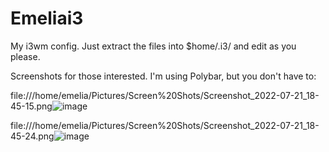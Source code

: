 # Emeliai3
My i3wm config. Just extract the files into $home/.i3/ and edit as you please.

Screenshots for those interested. I'm using Polybar, but you don't have to: 

file:///home/emelia/Pictures/Screen%20Shots/Screenshot_2022-07-21_18-45-15.png![image](https://user-images.githubusercontent.com/66752943/180327489-3754e47a-8f58-4dc4-bc4d-d8a27900757f.png)

file:///home/emelia/Pictures/Screen%20Shots/Screenshot_2022-07-21_18-45-24.png![image](https://user-images.githubusercontent.com/66752943/180327502-3b804850-e7ae-4cf1-8c22-092756186e27.png)
